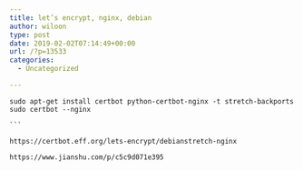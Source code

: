 ```yaml
---
title: let’s encrypt, nginx, debian
author: wiloon
type: post
date: 2019-02-02T07:14:49+00:00
url: /?p=13533
categories:
  - Uncategorized

---
```

<pre><code class="line-numbers">sudo apt-get install certbot python-certbot-nginx -t stretch-backports
sudo certbot --nginx

```

https://certbot.eff.org/lets-encrypt/debianstretch-nginx
  
https://www.jianshu.com/p/c5c9d071e395